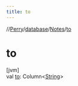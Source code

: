 ```yaml
---
title: to
---
```

//[Perry](../../../index.html)/[database](../index.html)/[Notes](index.html)/[to](to.html)



# to



[jvm]\
val [to](to.html): Column<[String](https://kotlinlang.org/api/latest/jvm/stdlib/kotlin/-string/index.html)>




